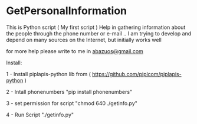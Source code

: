 # GetPersonalInformation

This is Python script ( My first script ) 
Help in gathering information about the people through the phone number or e-mail ..
I am trying to develop and depend on many sources on the Internet, but initially works well

for more help please write to me in 
abazuos@gmail.com


Install:

1 - Install piplapis-python lib from ( https://github.com/piplcom/piplapis-python )



2 - Intall phonenumbers
	"pip install phonenumbers"



3 - set permission for script 
	"chmod 640 ./getinfo.py"



4 - Run Script
	"./getinfo.py"



